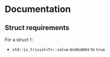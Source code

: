 # Documentation

## Struct requirements

For a struct `T`:

- `std::is_trivial<T>::value` evaluates to `true`
